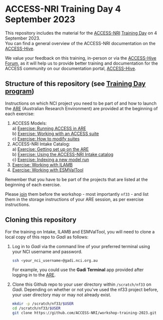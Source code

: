 # ACCESS-NRI Training Day 4 September 2023

This repository includes the material for the <a href="https://www.access-nri.org.au" target="_black">ACCESS-NRI</a> <a href="https://www.access-nri.org.au/event/access-training-day-2023/" target="_black">Training Day</a> on 4 September 2023.  
You can find a general overview of the ACCESS-NRI documentation on the <a href="https://access-hive.org.au" target="_blank">ACCESS-Hive</a>.  

We value your feedback on this training, in-person or via the <a href="https://forum.access-hive.org.au/" target="_blank">ACCESS-Hive Forum</a>, as it will help us to provide better training and documentation for the ACCESS community on our documentation portal, <a href="https://access-hive.org.au" target="_blank">ACCESS-Hive</a>.

## Structure of this repository (see <a href="https://www.access-nri.org.au/access-training-day-program/" target="_blank">Training Day program</a>)

Instructions on which NCI project you need to be part of and how to launch the <a href="https://are.nci.org.au" target="_blank">ARE</a> (Australian Research Environment) are provided at the beginning of each exercise:

1. ACCESS Models:  
   a) [Exercise: Running ACCESS in ARE](https://github.com/ACCESS-NRI/workshop-training-2023/blob/main/access_rose_cylc/rose_cylc_example.md)  
   b) [Exercise: Working with an ACCESS suite](https://github.com/ACCESS-NRI/workshop-training-2023/blob/main/access_rose_cylc/rose_cylc_example.md)  
   c) [Exercise: How to modify suites](https://github.com/ACCESS-NRI/workshop-training-2023/blob/main/access_rose_cylc/rose_cylc_example.md)
2. ACCESS-NRI Intake Catalog:  
   a) [Exercise: Getting set up on the ARE](https://github.com/ACCESS-NRI/workshop-training-2023/blob/main/intake/ARE_setup_guide.md)  
   b) [Exercise: Using the ACCESS-NRI Intake catalog](https://github.com/ACCESS-NRI/workshop-training-2023/blob/main/intake/Intake_tutorial_p1.ipynb)  
   c) [Exercise: Indexing a new model run](https://github.com/ACCESS-NRI/workshop-training-2023/blob/main/intake/Intake_tutorial_p2.ipynb)
4. [Exercise: Working with ILAMB](https://github.com/ACCESS-NRI/workshop-training-2023/blob/main/ilamb/ILAMB_training.md)
5. [Exercise: Working with ESMValTool](https://github.com/ACCESS-NRI/workshop-training-2023/blob/main/esmvaltool/ESMValTool_training_VDI.md)

Remember that you have to be part of the projects that are listed at the beginning of each exercise.

Please <a href="https://my.nci.org.au/mancini/" target="_blank">join</a> them before the workshop - most importantly `nf33` - and list them in the storage instructions of your ARE session, as per exercise instructions.

## Cloning this repository

For the training on Intake, ILAMB and ESMValTool, you will need to clone a local copy of this repo to <i>Gadi</i> as follows: 

1. Log in to <i>Gadi</i> via the command line of your preferred terminal using your NCI username and password.

   ```bash
   ssh <your_nci_username>@gadi.nci.org.au
   ```

   For example, you could use the **Gadi Terminal** app provided after logging in to the <a href="https://are.nci.org.au" target="_blank">ARE</a>.
   
2. Clone this Github repo to your user directory within `/scratch/nf33` on <i>Gadi</i>. Depending on whether or not you've used the nf33 project before, your user directory may or may not already exist.

   ```bash
   mkdir -p /scratch/nf33/$USER
   cd /scratch/nf33/$USER
   git clone https://github.com/ACCESS-NRI/workshop-training-2023.git
   ```
